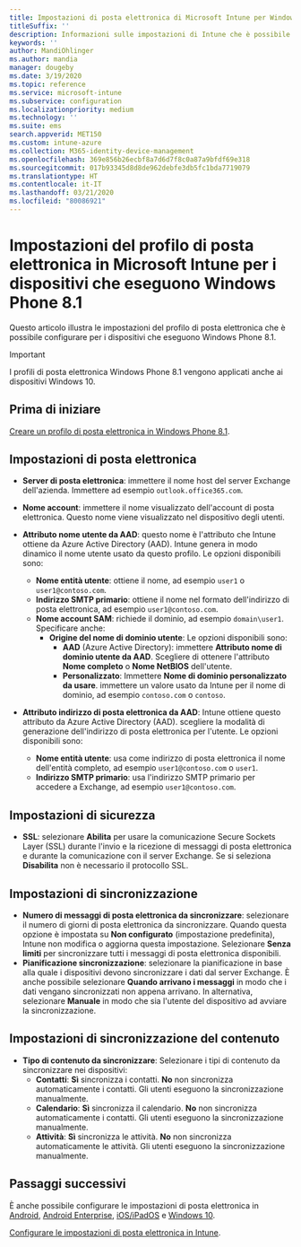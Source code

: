 ```yaml
---
title: Impostazioni di posta elettronica di Microsoft Intune per Windows Phone 8.1
titleSuffix: ''
description: Informazioni sulle impostazioni di Intune che è possibile usare per configurare le connessioni di posta elettronica nei dispositivi che eseguono Windows Phone 8.1.
keywords: ''
author: MandiOhlinger
ms.author: mandia
manager: dougeby
ms.date: 3/19/2020
ms.topic: reference
ms.service: microsoft-intune
ms.subservice: configuration
ms.localizationpriority: medium
ms.technology: ''
ms.suite: ems
search.appverid: MET150
ms.custom: intune-azure
ms.collection: M365-identity-device-management
ms.openlocfilehash: 369e856b26ecbf8a7d6d7f8c0a87a9bfdf69e318
ms.sourcegitcommit: 017b93345d8d8de962debfe3db5fc1bda7719079
ms.translationtype: HT
ms.contentlocale: it-IT
ms.lasthandoff: 03/21/2020
ms.locfileid: "80086921"
---
```

# <a name="email-profile-settings-in-microsoft-intune-for-devices-running-windows-phone-81"></a>Impostazioni del profilo di posta elettronica in Microsoft Intune per i dispositivi che eseguono Windows Phone 8.1

Questo articolo illustra le impostazioni del profilo di posta elettronica che è possibile configurare per i dispositivi che eseguono Windows Phone 8.1.

>[!IMPORTANT]
>I profili di posta elettronica Windows Phone 8.1 vengono applicati anche ai dispositivi Windows 10.

## <a name="before-you-begin"></a>Prima di iniziare

[Creare un profilo di posta elettronica in Windows Phone 8.1](email-settings-configure.md).

## <a name="email-settings"></a>Impostazioni di posta elettronica

- **Server di posta elettronica**: immettere il nome host del server Exchange dell'azienda. Immettere ad esempio `outlook.office365.com`.
- **Nome account**: immettere il nome visualizzato dell'account di posta elettronica. Questo nome viene visualizzato nel dispositivo degli utenti.
- **Attributo nome utente da AAD**: questo nome è l'attributo che Intune ottiene da Azure Active Directory (AAD). Intune genera in modo dinamico il nome utente usato da questo profilo. Le opzioni disponibili sono:
  - **Nome entità utente**: ottiene il nome, ad esempio `user1` o `user1@contoso.com`.
  - **Indirizzo SMTP primario**: ottiene il nome nel formato dell'indirizzo di posta elettronica, ad esempio `user1@contoso.com`.
  - **Nome account SAM**: richiede il dominio, ad esempio `domain\user1`. Specificare anche:
    - **Origine del nome di dominio utente**: Le opzioni disponibili sono:
      - **AAD** (Azure Active Directory): immettere **Attributo nome di dominio utente da AAD**. Scegliere di ottenere l'attributo **Nome completo** o **Nome NetBIOS** dell'utente.
      - **Personalizzato**: Immettere **Nome di dominio personalizzato da usare**. immettere un valore usato da Intune per il nome di dominio, ad esempio `contoso.com` o `contoso`.

- **Attributo indirizzo di posta elettronica da AAD**: Intune ottiene questo attributo da Azure Active Directory (AAD). scegliere la modalità di generazione dell'indirizzo di posta elettronica per l'utente. Le opzioni disponibili sono:
  - **Nome entità utente**: usa come indirizzo di posta elettronica il nome dell'entità completo, ad esempio `user1@contoso.com` o `user1`.
  - **Indirizzo SMTP primario**: usa l'indirizzo SMTP primario per accedere a Exchange, ad esempio `user1@contoso.com`.

## <a name="security-settings"></a>Impostazioni di sicurezza

- **SSL**: selezionare **Abilita** per usare la comunicazione Secure Sockets Layer (SSL) durante l'invio e la ricezione di messaggi di posta elettronica e durante la comunicazione con il server Exchange. Se si seleziona **Disabilita** non è necessario il protocollo SSL.

## <a name="synchronization-settings"></a>Impostazioni di sincronizzazione

- **Numero di messaggi di posta elettronica da sincronizzare**: selezionare il numero di giorni di posta elettronica da sincronizzare. Quando questa opzione è impostata su **Non configurato** (impostazione predefinita), Intune non modifica o aggiorna questa impostazione. Selezionare **Senza limiti** per sincronizzare tutti i messaggi di posta elettronica disponibili.
- **Pianificazione sincronizzazione**: selezionare la pianificazione in base alla quale i dispositivi devono sincronizzare i dati dal server Exchange. È anche possibile selezionare **Quando arrivano i messaggi** in modo che i dati vengano sincronizzati non appena arrivano. In alternativa, selezionare **Manuale** in modo che sia l'utente del dispositivo ad avviare la sincronizzazione.

## <a name="content-sync-settings"></a>Impostazioni di sincronizzazione del contenuto

- **Tipo di contenuto da sincronizzare**: Selezionare i tipi di contenuto da sincronizzare nei dispositivi:
  - **Contatti**: **Sì** sincronizza i contatti. **No** non sincronizza automaticamente i contatti. Gli utenti eseguono la sincronizzazione manualmente.
  - **Calendario**: **Sì** sincronizza il calendario. **No** non sincronizza automaticamente i contatti. Gli utenti eseguono la sincronizzazione manualmente.
  - **Attività**: **Sì** sincronizza le attività. **No** non sincronizza automaticamente le attività. Gli utenti eseguono la sincronizzazione manualmente.

## <a name="next-steps"></a>Passaggi successivi

È anche possibile configurare le impostazioni di posta elettronica in [Android](email-settings-android.md), [Android Enterprise](email-settings-android-enterprise.md), [iOS/iPadOS](email-settings-ios.md) e [Windows 10](email-settings-windows-10.md).

[Configurare le impostazioni di posta elettronica in Intune](email-settings-configure.md).
